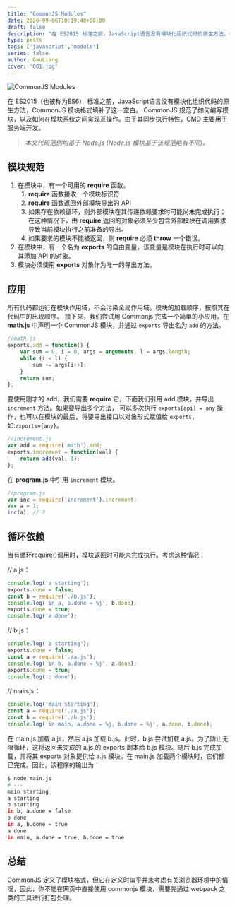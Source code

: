```yaml
---
title: "CommonJS Modules"
date: 2020-09-06T10:19:40+08:00
draft: false
description: "在 ES2015 标准之前，JavaScript语言没有模块化组织代码的原生方法，CommonJS 模块格式填补了这一空白。"
type: posts
tags: ['javascript','module']
series: false
author: GauLiang
cover: '001.jpg'
---
```


![CommonJS Modules](001.jpg)

在 ES2015（也被称为ES6） 标准之前，JavaScript语言没有模块化组织代码的原生方法，CommonJS 模块格式填补了这一空白。
CommonJS 规范了如何编写模块，以及如何在模块系统之间实现互操作。由于其同步执行特性，CMD 主要用于服务端开发。

> _本文代码范例均基于 Node.js (Node.js 模块基于该规范略有不同)。_

## 模块规范

1. 在模块中，有一个可用的 **require** 函数。
    1. **require** 函数接收一个模块标识符
    1. **require** 函数返回外部模块导出的 API
    1. 如果存在依赖循环，则外部模块在其传递依赖要求时可能尚未完成执行；在这种情况下，由 **require** 返回的对象必须至少包含外部模块在调用要求导致当前模块执行之前准备的导出。
    1. 如果要求的模块不能被返回，则 **require** 必须 **throw** 一个错误。
1. 在模块中，有一个名为 **exports** 的自由变量，该变量是模块在执行时可以向其添加 API 的对象。
1. 模块必须使用 **exports** 对象作为唯一的导出方法。

## 应用

所有代码都运行在模块作用域，不会污染全局作用域。模块的加载顺序，按照其在代码中的出现顺序。
接下来，我们尝试用 Commonjs 完成一个简单的小应用。在 **math.js** 中声明一个 CommonJS 模块，并通过 `exports` 导出名为 `add` 的方法。

```javascript
//math.js
exports.add = function() {
    var sum = 0, i = 0, args = arguments, l = args.length;
    while (i < l) {
        sum += args[i++];
    }
    return sum;
};
```

要使用刚才的 add，我们需要 **require** 它，下面我们引用 add 模块，并导出 `increment` 方法。如果要导出多个方法，
可以多次执行 `exports[api] = any` 操作，也可以在模块的最后，将要导出接口以对象形式赋值给 `exports`，如:`exports={any}`。

```javascript
//increment.js
var add = require('math').add;
exports.increment = function(val) {
    return add(val, 1);
};
```

在 **program.js** 中引用 `increment` 模块。

```javascript
//program.js
var inc = require('increment').increment;
var a = 1;
inc(a); // 2
```

## 循环依赖

当有循环require()调用时，模块返回时可能未完成执行。考虑这种情况：

// a.js：

```javascript
console.log('a starting');
exports.done = false;
const b = require('./b.js');
console.log('in a, b.done = %j', b.done);
exports.done = true;
console.log('a done');
```

// b.js：

```javascript
console.log('b starting');
exports.done = false;
const a = require('./a.js');
console.log('in b, a.done = %j', a.done);
exports.done = true;
console.log('b done');
```

// main.js：

```javascript
console.log('main starting');
const a = require('./a.js');
const b = require('./b.js');
console.log('in main, a.done = %j, b.done = %j', a.done, b.done);
```

在 main.js 加载 a.js，然后 a.js 加载 b.js。此时，b.js 尝试加载 a.js。为了防止无限循环，这将返回未完成的 a.js 的 exports 副本给 b.js 模块。随后 b.js 完成加载，并将其 exports 对象提供给 a.js 模块。在 main.js 加载两个模块时，它们都已完成。因此，该程序的输出为：

```bash
$ node main.js
# ---
main starting
a starting
b starting
in b, a.done = false
b done
in a, b.done = true
a done
in main, a.done = true, b.done = true
```

## 总结

CommonJS 定义了模块格式，但它在定义时似乎并未考虑有关浏览器环境中的情况，因此，你不能在网页中直接使用 commonjs 模块，需要先通过 webpack 之类的工具进行打包处理。
